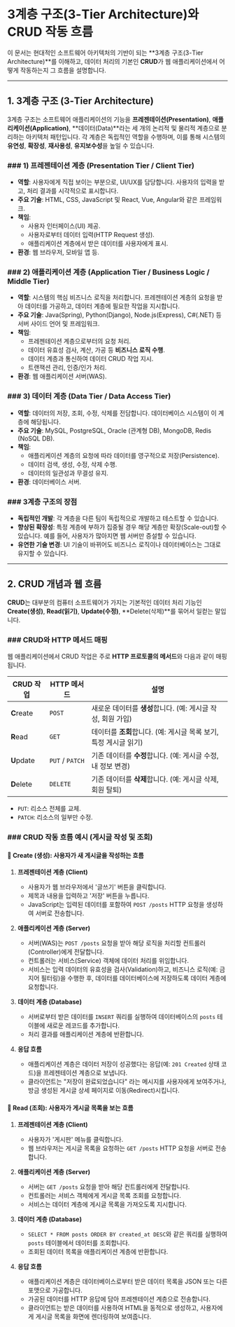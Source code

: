 # 3계층 구조(3-Tier Architecture)와 CRUD 작동 흐름

이 문서는 현대적인 소프트웨어 아키텍처의 기반이 되는 **3계층 구조(3-Tier Architecture)**를 이해하고, 데이터 처리의 기본인 **CRUD**가 웹 애플리케이션에서 어떻게 작동하는지 그 흐름을 설명합니다.

---

## 1. 3계층 구조 (3-Tier Architecture)

3계층 구조는 소프트웨어 애플리케이션의 기능을 **프레젠테이션(Presentation)**, **애플리케이션(Application)**, **데이터(Data)**라는 세 개의 논리적 및 물리적 계층으로 분리하는 아키텍처 패턴입니다. 각 계층은 독립적인 역할을 수행하며, 이를 통해 시스템의 **유연성**, **확장성**, **재사용성**, **유지보수성**을 높일 수 있습니다.

### ### 1) 프레젠테이션 계층 (Presentation Tier / Client Tier)
-   **역할**: 사용자에게 직접 보이는 부분으로, UI/UX를 담당합니다. 사용자의 입력을 받고, 처리 결과를 시각적으로 표시합니다.
-   **주요 기술**: HTML, CSS, JavaScript 및 React, Vue, Angular와 같은 프레임워크.
-   **책임**:
    -   사용자 인터페이스(UI) 제공.
    -   사용자로부터 데이터 입력(HTTP Request 생성).
    -   애플리케이션 계층에서 받은 데이터를 사용자에게 표시.
-   **환경**: 웹 브라우저, 모바일 앱 등.

### ### 2) 애플리케이션 계층 (Application Tier / Business Logic / Middle Tier)
-   **역할**: 시스템의 핵심 비즈니스 로직을 처리합니다. 프레젠테이션 계층의 요청을 받아 데이터를 가공하고, 데이터 계층에 필요한 작업을 지시합니다.
-   **주요 기술**: Java(Spring), Python(Django), Node.js(Express), C#(.NET) 등 서버 사이드 언어 및 프레임워크.
-   **책임**:
    -   프레젠테이션 계층으로부터의 요청 처리.
    -   데이터 유효성 검사, 계산, 가공 등 **비즈니스 로직 수행**.
    -   데이터 계층과 통신하여 데이터 CRUD 작업 지시.
    -   트랜잭션 관리, 인증/인가 처리.
-   **환경**: 웹 애플리케이션 서버(WAS).

### ### 3) 데이터 계층 (Data Tier / Data Access Tier)
-   **역할**: 데이터의 저장, 조회, 수정, 삭제를 전담합니다. 데이터베이스 시스템이 이 계층에 해당됩니다.
-   **주요 기술**: MySQL, PostgreSQL, Oracle (관계형 DB), MongoDB, Redis (NoSQL DB).
-   **책임**:
    -   애플리케이션 계층의 요청에 따라 데이터를 영구적으로 저장(Persistence).
    -   데이터 검색, 생성, 수정, 삭제 수행.
    -   데이터의 일관성과 무결성 유지.
-   **환경**: 데이터베이스 서버.

### ### 3계층 구조의 장점

-   **독립적인 개발**: 각 계층을 다른 팀이 독립적으로 개발하고 테스트할 수 있습니다.
-   **향상된 확장성**: 특정 계층에 부하가 집중될 경우 해당 계층만 확장(Scale-out)할 수 있습니다. 예를 들어, 사용자가 많아지면 웹 서버만 증설할 수 있습니다.
-   **유연한 기술 변경**: UI 기술이 바뀌어도 비즈니스 로직이나 데이터베이스는 그대로 유지할 수 있습니다.

---

## 2. CRUD 개념과 웹 흐름

**CRUD**는 대부분의 컴퓨터 소프트웨어가 가지는 기본적인 데이터 처리 기능인 **Create(생성)**, **Read(읽기)**, **Update(수정)**, **Delete(삭제)**를 묶어서 일컫는 말입니다.

### ### CRUD와 HTTP 메서드 매핑

웹 애플리케이션에서 CRUD 작업은 주로 **HTTP 프로토콜의 메서드**와 다음과 같이 매핑됩니다.

| CRUD 작업 | HTTP 메서드   | 설명                                                   |
|-----------|---------------|--------------------------------------------------------|
| **C**reate  | `POST`        | 새로운 데이터를 **생성**합니다. (예: 게시글 작성, 회원 가입) |
| **R**ead    | `GET`         | 데이터를 **조회**합니다. (예: 게시글 목록 보기, 특정 게시글 읽기) |
| **U**pdate  | `PUT` / `PATCH` | 기존 데이터를 **수정**합니다. (예: 게시글 수정, 내 정보 변경) |
| **D**elete  | `DELETE`      | 기존 데이터를 **삭제**합니다. (예: 게시글 삭제, 회원 탈퇴) |

* `PUT`: 리소스 전체를 교체.
* `PATCH`: 리소스의 일부만 수정.

### ### CRUD 작동 흐름 예시 (게시글 작성 및 조회)

#### 📝 **Create (생성): 사용자가 새 게시글을 작성하는 흐름**

1.  **프레젠테이션 계층 (Client)**
    -   사용자가 웹 브라우저에서 '글쓰기' 버튼을 클릭합니다.
    -   제목과 내용을 입력하고 '저장' 버튼을 누릅니다.
    -   JavaScript는 입력된 데이터를 포함하여 `POST /posts` HTTP 요청을 생성하여 서버로 전송합니다.

2.  **애플리케이션 계층 (Server)**
    -   서버(WAS)는 `POST /posts` 요청을 받아 해당 로직을 처리할 컨트롤러(Controller)에게 전달합니다.
    -   컨트롤러는 서비스(Service) 객체에 데이터 처리를 위임합니다.
    -   서비스는 입력 데이터의 유효성을 검사(Validation)하고, 비즈니스 로직(예: 금지어 필터링)을 수행한 후, 데이터를 데이터베이스에 저장하도록 데이터 계층에 요청합니다.

3.  **데이터 계층 (Database)**
    -   서버로부터 받은 데이터를 `INSERT` 쿼리를 실행하여 데이터베이스의 `posts` 테이블에 새로운 레코드를 추가합니다.
    -   처리 결과를 애플리케이션 계층에 반환합니다.

4.  **응답 흐름**
    -   애플리케이션 계층은 데이터 저장이 성공했다는 응답(예: `201 Created` 상태 코드)을 프레젠테이션 계층으로 보냅니다.
    -   클라이언트는 "저장이 완료되었습니다" 라는 메시지를 사용자에게 보여주거나, 방금 생성된 게시글 상세 페이지로 이동(Redirect)시킵니다.

#### 📖 **Read (조회): 사용자가 게시글 목록을 보는 흐름**

1.  **프레젠테이션 계층 (Client)**
    -   사용자가 '게시판' 메뉴를 클릭합니다.
    -   웹 브라우저는 게시글 목록을 요청하는 `GET /posts` HTTP 요청을 서버로 전송합니다.

2.  **애플리케이션 계층 (Server)**
    -   서버는 `GET /posts` 요청을 받아 해당 컨트롤러에게 전달합니다.
    -   컨트롤러는 서비스 객체에게 게시글 목록 조회를 요청합니다.
    -   서비스는 데이터 계층에 게시글 목록을 가져오도록 지시합니다.

3.  **데이터 계층 (Database)**
    -   `SELECT * FROM posts ORDER BY created_at DESC`와 같은 쿼리를 실행하여 `posts` 테이블에서 데이터를 조회합니다.
    -   조회된 데이터 목록을 애플리케이션 계층에 반환합니다.

4.  **응답 흐름**
    -   애플리케이션 계층은 데이터베이스로부터 받은 데이터 목록을 JSON 또는 다른 포맷으로 가공합니다.
    -   가공된 데이터를 HTTP 응답에 담아 프레젠테이션 계층으로 전송합니다.
    -   클라이언트는 받은 데이터를 사용하여 HTML을 동적으로 생성하고, 사용자에게 게시글 목록을 화면에 렌더링하여 보여줍니다.
